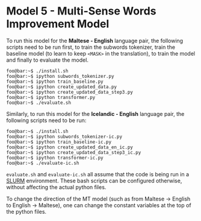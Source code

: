 # Model 5 - Multi-Sense Words Improvement Model

To run this model for the **Maltese - English** language pair, the following scripts need to be run first, to train the subwords tokenizer, train the baseline model (to learn to keep ``<MASK>`` in the translation), to train the model and finally to evaluate the model.

```console
foo@bar:~$ ./install.sh
foo@bar:~$ ipython subwords_tokenizer.py
foo@bar:~$ ipython train_baseline.py
foo@bar:~$ ipython create_updated_data.py
foo@bar:~$ ipython create_updated_data_step3.py
foo@bar:~$ ipython transformer.py
foo@bar:~$ ./evaluate.sh
```

Similarly, to run this model for the **Icelandic - English** language pair, the following scripts need to be run:

```console
foo@bar:~$ ./install.sh
foo@bar:~$ ipython subwords_tokenizer-ic.py
foo@bar:~$ ipython train_baseline-ic.py
foo@bar:~$ ipython create_updated_data_en_ic.py
foo@bar:~$ ipython create_updated_data_step3_ic.py
foo@bar:~$ ipython transformer-ic.py
foo@bar:~$ ./evaluate-ic.sh
```


``evaluate.sh`` and ``evaluate-ic.sh`` all assume that the code is being run in a [SLURM](https://slurm.schedmd.com/documentation.html) environment. These bash scripts can be configured otherwise, without affecting the actual python files. 

To change the direction of the MT model (such as from Maltese -> English to English -> Maltese), one can change the constant variables at the top of the python files.


